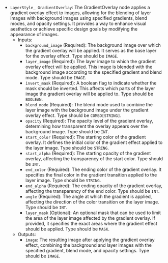 - `LayerStyle_ GradientOverlay`: The GradientOverlay node applies a gradient overlay effect to images, allowing for the blending of layer images with background images using specified gradients, blend modes, and opacity settings. It provides a way to enhance visual aesthetics or achieve specific design goals by modifying the appearance of images.
    - Inputs:
        - `background_image` (Required): The background image over which the gradient overlay will be applied. It serves as the base layer for the overlay effect. Type should be `IMAGE`.
        - `layer_image` (Required): The layer image to which the gradient overlay effect will be applied. This image is blended with the background image according to the specified gradient and blend mode. Type should be `IMAGE`.
        - `invert_mask` (Required): A boolean flag to indicate whether the mask should be inverted. This affects which parts of the layer image the gradient overlay will be applied to. Type should be `BOOLEAN`.
        - `blend_mode` (Required): The blend mode used to combine the layer image with the background image under the gradient overlay effect. Type should be `COMBO[STRING]`.
        - `opacity` (Required): The opacity level of the gradient overlay, determining how transparent the overlay appears over the background image. Type should be `INT`.
        - `start_color` (Required): The starting color of the gradient overlay. It defines the initial color of the gradient effect applied to the layer image. Type should be `STRING`.
        - `start_alpha` (Required): The starting opacity of the gradient overlay, affecting the transparency of the start color. Type should be `INT`.
        - `end_color` (Required): The ending color of the gradient overlay. It specifies the final color in the gradient transition applied to the layer image. Type should be `STRING`.
        - `end_alpha` (Required): The ending opacity of the gradient overlay, affecting the transparency of the end color. Type should be `INT`.
        - `angle` (Required): The angle at which the gradient is applied, affecting the direction of the color transition on the layer image. Type should be `INT`.
        - `layer_mask` (Optional): An optional mask that can be used to limit the area of the layer image affected by the gradient overlay. If provided, it specifies the exact areas where the gradient effect should be applied. Type should be `MASK`.
    - Outputs:
        - `image`: The resulting image after applying the gradient overlay effect, combining the background and layer images with the specified gradient, blend mode, and opacity settings. Type should be `IMAGE`.

